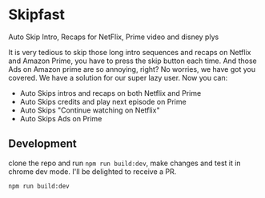 # Skipfast

Auto Skip Intro, Recaps for NetFlix, Prime video and disney plys

It is very tedious to skip those long intro sequences and recaps on Netflix and Amazon Prime, you have to press the skip button each time.
And those Ads on Amazon prime are so annoying, right? No worries, we have got you covered.
We have a solution for our super lazy user. Now you can:
- Auto Skips intros and recaps on both Netflix and Prime
- Auto Skips credits and play next episode on Prime
- Auto Skips "Continue watching on Netflix"
- Auto Skips Ads on Prime

## Development

clone the repo and run `npm run build:dev`, make changes and test it in chrome dev mode.
I'll be delighted to receive a PR.

```
npm run build:dev
```
